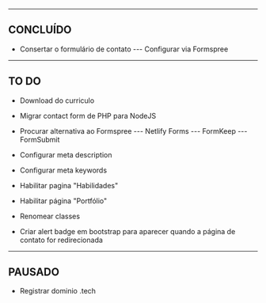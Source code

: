 ----------------------
CONCLUÍDO
----------------------
- Consertar o formulário de contato
--- Configurar via Formspree


----------------------
TO DO
----------------------
- Download do curriculo
- Migrar contact form de PHP para NodeJS
- Procurar alternativa ao Formspree
--- Netlify Forms
--- FormKeep
--- FormSubmit

- Configurar meta description
- Configurar meta keywords
- Habilitar pagina "Habilidades"
- Habilitar página "Portfólio"
- Renomear classes
- Criar alert badge em bootstrap para aparecer quando a página de contato for redirecionada


----------------------
PAUSADO
----------------------
- Registrar dominio .tech